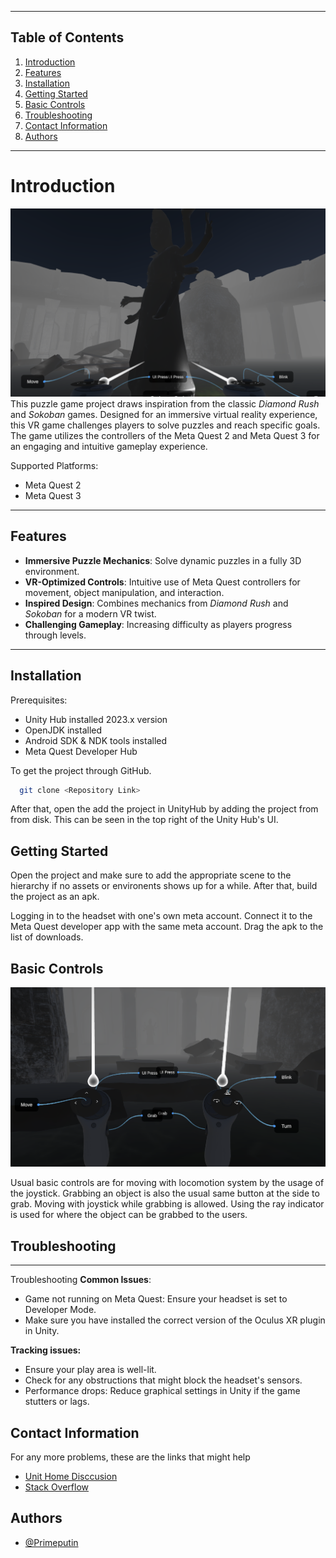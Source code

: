 
---

## **Table of Contents**
1. [Introduction](#introduction)
2. [Features](#features)
3. [Installation](#installation)
4. [Getting Started](#getting-started)
5. [Basic Controls](#basic-controls)
6. [Troubleshooting](#troubleshooting)
7. [Contact Information](#contact-information)
8. [Authors](#authors)

---

# Introduction

![alt text](game-image.png)
This puzzle game project draws inspiration from the classic *Diamond Rush* and *Sokoban* games. Designed for an immersive virtual reality experience, this VR game challenges players to solve puzzles and reach specific goals. The game utilizes the controllers of the Meta Quest 2 and Meta Quest 3 for an engaging and intuitive gameplay experience.

Supported Platforms:
- Meta Quest 2
- Meta Quest 3
---

## **Features**

- **Immersive Puzzle Mechanics**: Solve dynamic puzzles in a fully 3D environment.
- **VR-Optimized Controls**: Intuitive use of Meta Quest controllers for movement, object manipulation, and interaction.
- **Inspired Design**: Combines mechanics from *Diamond Rush* and *Sokoban* for a modern VR twist.
- **Challenging Gameplay**: Increasing difficulty as players progress through levels.

---

## Installation
Prerequisites:
- Unity Hub installed 2023.x version
- OpenJDK installed
- Android SDK & NDK tools installed
- Meta Quest Developer Hub

To get the project through GitHub.

```bash
  git clone <Repository Link>
```

After that, open the add the project in UnityHub by adding the project from from disk. This can be seen in the top right of the Unity Hub's UI.


## Getting Started
Open the project and make sure to add the appropriate scene to the hierarchy if no assets or environents shows up for a while. After that, build the project as an apk.

Logging in to the headset with one's own meta account. Connect it to the Meta Quest developer app with the same meta account. Drag the apk to the list of downloads.

## Basic Controls
![alt text](controls.png)

Usual basic controls are for moving with locomotion system by the usage of the joystick.
Grabbing an object is also the usual same button at the side to grab. Moving with joystick while grabbing is allowed. Using the ray indicator is used for where the object can be grabbed to the users.
## Troubleshooting
---
Troubleshooting
**Common Issues**:
- Game not running on Meta Quest:
Ensure your headset is set to Developer Mode.
- Make sure you have installed the correct version of the Oculus XR plugin in Unity.

**Tracking issues:**
- Ensure your play area is well-lit.
- Check for any obstructions that might block the headset's sensors.
- Performance drops:
Reduce graphical settings in Unity if the game stutters or lags.
## Contact Information
For any more problems, these are the links that might help
 - [Unit Home Disccusion](https://discussions.unity.com/)
- [Stack Overflow](https://stackoverflow.com/)
## Authors

- [@Primeputin](https://www.github.com/Primeputin)

